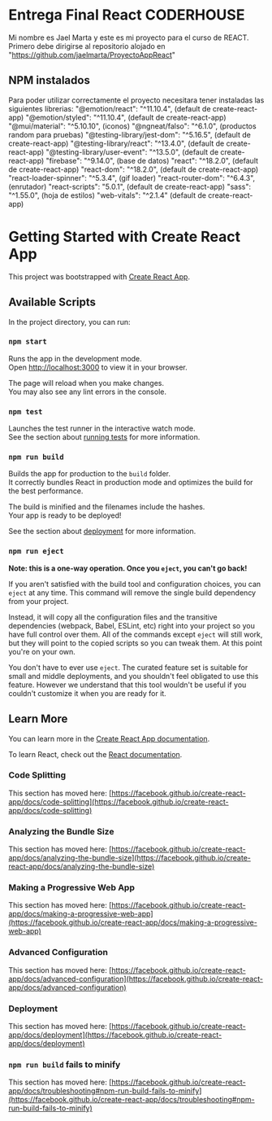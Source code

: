 # Entrega Final React CODERHOUSE
Mi nombre es Jael Marta y este es mi proyecto para el curso de REACT.
Primero debe dirigirse al repositorio alojado en "https://github.com/jaelmarta/ProyectoAppReact"

## NPM instalados
Para poder utilizar correctamente el proyecto necesitara tener instaladas las siguientes librerias:
    "@emotion/react": "^11.10.4", (default de create-react-app)
    "@emotion/styled": "^11.10.4", (default de create-react-app)
    "@mui/material": "^5.10.10", (iconos)
    "@ngneat/falso": "^6.1.0", (productos random para pruebas)
    "@testing-library/jest-dom": "^5.16.5", (default de create-react-app)
    "@testing-library/react": "^13.4.0", (default de create-react-app)
    "@testing-library/user-event": "^13.5.0", (default de create-react-app)
    "firebase": "^9.14.0", (base de datos)
    "react": "^18.2.0", (default de create-react-app)
    "react-dom": "^18.2.0", (default de create-react-app)
    "react-loader-spinner": "^5.3.4", (gif loader)
    "react-router-dom": "^6.4.3", (enrutador)
    "react-scripts": "5.0.1", (default de create-react-app)
    "sass": "^1.55.0", (hoja de estilos)
    "web-vitals": "^2.1.4" (default de create-react-app)


# Getting Started with Create React App

This project was bootstrapped with [Create React App](https://github.com/facebook/create-react-app).

## Available Scripts

In the project directory, you can run:

### `npm start`

Runs the app in the development mode.\
Open [http://localhost:3000](http://localhost:3000) to view it in your browser.

The page will reload when you make changes.\
You may also see any lint errors in the console.

### `npm test`

Launches the test runner in the interactive watch mode.\
See the section about [running tests](https://facebook.github.io/create-react-app/docs/running-tests) for more information.

### `npm run build`

Builds the app for production to the `build` folder.\
It correctly bundles React in production mode and optimizes the build for the best performance.

The build is minified and the filenames include the hashes.\
Your app is ready to be deployed!

See the section about [deployment](https://facebook.github.io/create-react-app/docs/deployment) for more information.

### `npm run eject`

**Note: this is a one-way operation. Once you `eject`, you can't go back!**

If you aren't satisfied with the build tool and configuration choices, you can `eject` at any time. This command will remove the single build dependency from your project.

Instead, it will copy all the configuration files and the transitive dependencies (webpack, Babel, ESLint, etc) right into your project so you have full control over them. All of the commands except `eject` will still work, but they will point to the copied scripts so you can tweak them. At this point you're on your own.

You don't have to ever use `eject`. The curated feature set is suitable for small and middle deployments, and you shouldn't feel obligated to use this feature. However we understand that this tool wouldn't be useful if you couldn't customize it when you are ready for it.

## Learn More

You can learn more in the [Create React App documentation](https://facebook.github.io/create-react-app/docs/getting-started).

To learn React, check out the [React documentation](https://reactjs.org/).

### Code Splitting

This section has moved here: [https://facebook.github.io/create-react-app/docs/code-splitting](https://facebook.github.io/create-react-app/docs/code-splitting)

### Analyzing the Bundle Size

This section has moved here: [https://facebook.github.io/create-react-app/docs/analyzing-the-bundle-size](https://facebook.github.io/create-react-app/docs/analyzing-the-bundle-size)

### Making a Progressive Web App

This section has moved here: [https://facebook.github.io/create-react-app/docs/making-a-progressive-web-app](https://facebook.github.io/create-react-app/docs/making-a-progressive-web-app)

### Advanced Configuration

This section has moved here: [https://facebook.github.io/create-react-app/docs/advanced-configuration](https://facebook.github.io/create-react-app/docs/advanced-configuration)

### Deployment

This section has moved here: [https://facebook.github.io/create-react-app/docs/deployment](https://facebook.github.io/create-react-app/docs/deployment)

### `npm run build` fails to minify

This section has moved here: [https://facebook.github.io/create-react-app/docs/troubleshooting#npm-run-build-fails-to-minify](https://facebook.github.io/create-react-app/docs/troubleshooting#npm-run-build-fails-to-minify)
